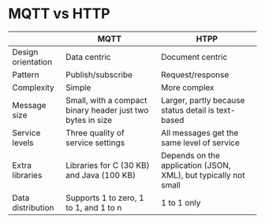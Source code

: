 # MQTT vs HTTP

||MQTT|HTPP|
|-|-|-|
|Design orientation|Data centric|Document centric|
|Pattern|Publish/subscribe|Request/response|
|Complexity|Simple|More complex|
|Message size|Small, with a compact binary header just two bytes in size|Larger, partly because status detail is text-based|
|Service levels|Three quality of service settings|All messages get the same level of service|
|Extra libraries|Libraries for C (30 KB) and Java (100 KB)|Depends on the application (JSON, XML), but typically not small|
|Data distribution|Supports 1 to zero, 1 to 1, and 1 to n|1 to 1 only|
